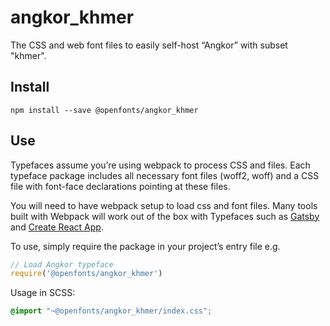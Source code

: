 
# angkor_khmer

The CSS and web font files to easily self-host “Angkor” with subset "khmer".

## Install

`npm install --save @openfonts/angkor_khmer`

## Use

Typefaces assume you’re using webpack to process CSS and files. Each typeface
package includes all necessary font files (woff2, woff) and a CSS file with
font-face declarations pointing at these files.

You will need to have webpack setup to load css and font files. Many tools built
with Webpack will work out of the box with Typefaces such as [Gatsby](https://github.com/gatsbyjs/gatsby)
and [Create React App](https://github.com/facebookincubator/create-react-app).

To use, simply require the package in your project’s entry file e.g.

```javascript
// Load Angkor typeface
require('@openfonts/angkor_khmer')
```

Usage in SCSS:
```scss
@import "~@openfonts/angkor_khmer/index.css";
```
